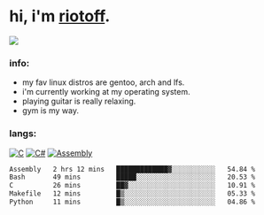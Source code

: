 # hi, i'm [riotoff](https://t.me/terpila898).

[![](https://komarev.com/ghpvc/?username=RIOTOFF&logo=github&style=for-the-badge&color=202020)](https://github.com/RiotOff)
<br />

### info:
- my fav linux distros are gentoo, arch and lfs.
- i'm currently working at my operating system.
- playing guitar is really relaxing.
- gym is my way.
### langs:
[![C](https://img.shields.io/badge/-C-202020?style=for-the-badge)](https://wikipedia.org/wiki/C_(programming_language))
[![C#](https://img.shields.io/badge/-CSharp-202020?style=for-the-badge)](https://wikipedia.org/wiki/C_Sharp_(programming_language))
[![Assembly](https://img.shields.io/badge/-Assembly-202020?style=for-the-badge)](https://wikipedia.org/wiki/Assembly_language)

<!--START_SECTION:waka-->

```txt
Assembly   2 hrs 12 mins   █████████████▓░░░░░░░░░░░   54.84 %
Bash       49 mins         █████░░░░░░░░░░░░░░░░░░░░   20.53 %
C          26 mins         ██▓░░░░░░░░░░░░░░░░░░░░░░   10.91 %
Makefile   12 mins         █▒░░░░░░░░░░░░░░░░░░░░░░░   05.33 %
Python     11 mins         █▒░░░░░░░░░░░░░░░░░░░░░░░   04.86 %
```

<!--END_SECTION:waka-->
